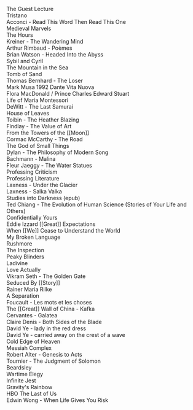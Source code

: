 The Guest Lecture  
Tristano  
Acconci - Read This Word Then Read This One  
Medieval Marvels  
The Hours  
Kreiner - The Wandering Mind  
Arthur Rimbaud - Poèmes  
Brian Watson - Headed Into the Abyss  
Sybil and Cyril  
The Mountain in the Sea  
Tomb of Sand  
Thomas Bernhard - The Loser  
Mark Musa 1992 Dante Vita Nuova  
Flora MacDonald / Prince Charles Edward Stuart  
Life of Maria Montessori  
DeWitt - The Last Samurai  
House of Leaves  
Toibin - The Heather Blazing  
Findlay - The Value of Art  
From the Towers of the [[Moon]]  
Cormac McCarthy - The Road  
The God of Small Things  
Dylan - The Philosophy of Modern Song  
Bachmann - Malina  
Fleur Jaeggy - The Water Statues  
Professing Criticism  
Professing Literature  
Laxness - Under the Glacier  
Laxness - Salka Valka  
Studies into Darkness (epub)  
Ted Chiang - The Evolution of Human Science (Stories of Your Life and Others)  
Confidentially Yours  
Eddie Izzard [[Great]] Expectations  
When [[We]] Cease to Understand the World  
My Broken Language  
Rushmore  
The Inspection  
Peaky Blinders  
Ladivine  
Love Actually  
Vikram Seth - The Golden Gate  
Seduced By [[Story]]  
Rainer Maria Rilke  
A Separation  
Foucault - Les mots et les choses  
The [[Great]] Wall of China - Kafka  
Cervantes - Galatea  
Claire Denis - Both Sides of the Blade  
David Ye - lady in the red dress  
David Ye - carried away on the crest of a wave  
Cold Edge of Heaven  
Messiah Complex  
Robert Alter - Genesis to Acts  
Tournier - The Judgment of Solomon  
Beardsley  
Wartime Elegy  
Infinite Jest  
Gravity's Rainbow  
HBO The Last of Us  
Edwin Wong - When Life Gives You Risk